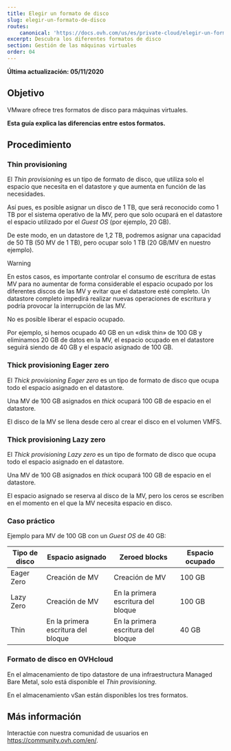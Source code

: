 ```yaml
---
title: Elegir un formato de disco
slug: elegir-un-formato-de-disco
routes:
    canonical: 'https://docs.ovh.com/us/es/private-cloud/elegir-un-formato-de-disco/'
excerpt: Descubra los diferentes formatos de disco
section: Gestión de las máquinas virtuales
order: 04
---
```


**Última actualización: 05/11/2020**

## Objetivo

VMware ofrece tres formatos de disco para máquinas virtuales.

**Esta guía explica las diferencias entre estos formatos.**

## Procedimiento

### Thin provisioning

El *Thin provisioning* es un tipo de formato de disco, que utiliza solo el espacio que necesita en el datastore y que aumenta en función de las necesidades.

Así pues, es posible asignar un disco de 1 TB, que será reconocido como 1 TB por el sistema operativo de la MV, pero que solo ocupará en el datastore el espacio utilizado por el *Guest OS* (por ejemplo, 20 GB). 

De este modo, en un datastore de 1,2 TB, podremos asignar una capacidad de 50 TB (50 MV de 1 TB), pero ocupar solo 1 TB (20 GB/MV en nuestro ejemplo).

> [!warning]
>
> En estos casos, es importante controlar el consumo de escritura de estas MV para no aumentar de forma considerable el espacio ocupado por los diferentes discos de las MV y evitar que el datastore esté completo.
> Un datastore completo impedirá realizar nuevas operaciones de escritura y podría provocar la interrupción de las MV.
>

No es posible liberar el espacio ocupado. 

Por ejemplo, si hemos ocupado 40 GB en un «disk thin» de 100 GB y eliminamos 20 GB de datos en la MV, el espacio ocupado en el datastore seguirá siendo de 40 GB y el espacio asignado de 100 GB.


### Thick provisioning Eager zero

El *Thick provisioning Eager zero* es un tipo de formato de disco que ocupa todo el espacio asignado en el datastore. 

Una MV de 100 GB asignados en *thick* ocupará 100 GB de espacio en el datastore.

El disco de la MV se llena desde cero al crear el disco en el volumen VMFS.

### Thick provisioning Lazy zero

El *Thick provisioning Lazy zero* es un tipo de formato de disco que ocupa todo el espacio asignado en el datastore.

Una MV de 100 GB asignados en *thick* ocupará 100 GB de espacio en el datastore.

El espacio asignado se reserva al disco de la MV, pero los ceros se escriben en el momento en el que la MV necesita espacio en disco.

### Caso práctico

Ejemplo para MV de 100 GB con un *Guest OS* de 40 GB:


|Tipo de disco|Espacio asignado|Zeroed blocks|Espacio ocupado|
|---|---|---|---|
|Eager Zero|Creación de MV|Creación de MV|100 GB|
|Lazy Zero|Creación de MV|En la primera escritura del bloque|100 GB|
|Thin|En la primera escritura del bloque|En la primera escritura del bloque|40 GB|

### Formato de disco en OVHcloud

En el almacenamiento de tipo datastore de una infraestructura Managed Bare Metal, solo está disponible el *Thin provisioning*.

En el almacenamiento vSan están disponibles los tres formatos.

## Más información

Interactúe con nuestra comunidad de usuarios en <https://community.ovh.com/en/>.

